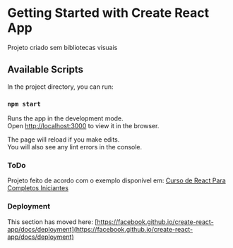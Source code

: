 # Getting Started with Create React App

Projeto criado sem bibliotecas visuais

## Available Scripts

In the project directory, you can run:

### `npm start`

Runs the app in the development mode.\
Open [http://localhost:3000](http://localhost:3000) to view it in the browser.

The page will reload if you make edits.\
You will also see any lint errors in the console.

### ToDo
Projeto feito de acordo com o exemplo disponível em: [Curso de React Para Completos Iniciantes](https://www.youtube.com/watch?v=ErjWNvP6mko)

### Deployment

This section has moved here: [https://facebook.github.io/create-react-app/docs/deployment](https://facebook.github.io/create-react-app/docs/deployment)
